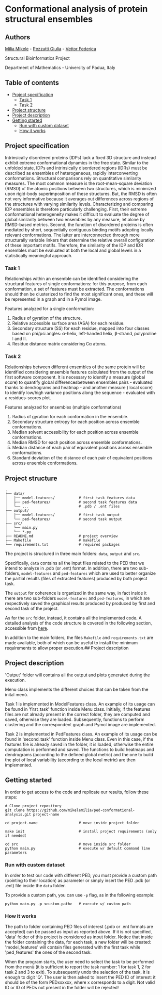 # Conformational analysis of protein structural ensembles

## Authors

[Milia Mikele](https://github.com/mikelemilia) -
[Pezzutti Giulia](https://github.com/giuliapezzutti) -
[Vettor Federica](https://github.com/FeVe98)

Structural Bioinformatics Project

Department of Mathematics - University of Padua, Italy

## Table of contents

- [Project specification](#project-specification)
    + [Task 1](#task-1)
    + [Task 2](#task-2)
- [Project structure](#project-structure)
- [Project description](#project-description)
- [Getting started](#getting-started)
    + [Run with custom dataset](#run-with-custom-dataset)
    + [How it works](#how-it-works)

## Project specification

Intrinsically disordered proteins (IDPs) lack a fixed 3D structure and instead exhibit extreme conformational dynamics
in the free state. Similar to the unfolded state, IDPs and intrinsically disordered regions (IDRs) must be described as
ensembles of heterogeneous, rapidly interconverting conformations. Structural comparisons rely on quantitative
similarity measures. The most common measure is the root-mean-square deviation (RMSD) of the atomic positions between
two structures, which is minimized upon rigid-body superimposition of these structures. But, the RMSD is often not very
informative because it averages out differences across regions of the structures with varying similarity levels.
Characterizing and comparing IDP ensembles is therefore particularly challenging. First, their extreme conformational
heterogeneity makes it difficult to evaluate the degree of global similarity between two ensembles by any measure, let
alone by RMSD-based metrics. Second, the function of disordered proteins is often mediated by short, sequentially
contiguous binding motifs adopting locally relevant conformations. The latter are interconnected through more
structurally variable linkers that determine the relative overall configuration of these important motifs. Therefore,
the similarity of the IDP and IDR ensembles must be evaluated at both the local and global levels in a statistically
meaningful approach.

### Task 1

Relationships within an ensemble can be identified considering the structural features of single conformations: for this
purpose, from each conformation, a set of features must be extracted. The conformations should then be clusterized to
find the most significant ones, and these will be represented in a graph and in a Pymol image.

Features analyzed for a single conformation:

1. Radius of gyration of the structure.
2. Relative accessible surface area (ASA) for each residue.
3. Secondary structure (SS) for each residue, mapped into four classes based on phi/psi angles:
   α-helix, left-handed helix, β-strand, polyproline I and II.
4. Residue distance matrix considering Cα atoms.

### Task 2

Relationships between different ensembles of the same protein will be identified considering ensemble features
calculated from the output of the first software component. It is necessary to identify a measure (global score) to
quantify global differencesbetween ensembles pairs - evaluated thanks to dendrograms and heatmap - and another measure (
local score) to identify low/high variance positions along the sequence - evaluated with a residues-scores plot.

Features analyzed for ensembles (multiple conformations)

1. Radius of gyration for each conformation in the ensemble.
2. Secondary structure entropy for each position across ensemble conformations.
3. Median solvent accessibility for each position across ensemble conformations.
4. Median RMSD for each position across ensemble conformations.
5. Median distance of each pair of equivalent positions across ensemble conformations.
6. Standard deviation of the distance of each pair of equivalent positions across ensemble conformations.

## Project structure

```
.
├── data/                 
│   ├── model-features/           # first task features data
│   ├── ped-features/             # second task features data
│   └── ...                       # .pdb / .ent files
├── output/               
│   ├── model-features/           # first task output
│   └── ped-features/             # second task output
├── src/                  
│   └── main.py                   
│   └── *.py                         
├── README.md                     # project overview
├── Makefile                      # makefile
└── requirements.txt              # required packages
```

The project is structured in three main folders: `data`, `output` and `src`.

Specifically, `data` contains all the input files related to the PED that we intend to analyze in .pdb (or .ent) format.
In addition, there are two sub-folders, `model-features` and `ped-features` which are used to better organize the
partial results (files of extracted features) produced by both project task.

The `output` for coherence is organized in the same way, in fact inside it there are two sub-folders  `model-features`
and `ped-features`, in which are respectively saved the graphical results produced by produced by first and second task
of the project.

As for the `src` folder, instead, it contains all the implemented code. A detailed analysis of the code structure is
covered in the following section, accessible from [here](#project-description).

In addition to the main folders, the files `Makefile` and `requirements.txt` are made available, both of which can be
useful to install the minimum requirements to allow proper execution.## Project description

## Project description

[comment]: <> (Dire di menù e choice maker e descrivere funzione di estrazione indici. Come sono state estratte ogni feature &#40;)

[comment]: <> (RICHIEDERE DSSP&#41;. Abbiamo fatto clustering con K-medoids e una metrica ad hoc - generazione grafo con networkx e pymol)

[comment]: <> (image con la variabilità dei residui calcolata con un'altra metrica fatta da noi. Choice maker e feature extractor:)

[comment]: <> (implementazione di dendrogram, heatmap e variabilità locale con metriche ad hoc.)

[comment]: <> (---)

'Output' folder will contains all the output and plots generated during the execution.

Menu class implements the different choices that can be taken from the inital menù.

Task 1 is implemented in ModelFeatures class. An example of its usage can be found in 'first_task' function inside Menu
class. Initially, if the features files are not already present in the correct folder, they are computed and saved,
otherwise they are loaded. Subsequently, functions to perform clustering and the correspondent graph and Pymol image are
implemented.

Task 2 is implemented in PedFeatures class. An example of its usage can be found in 'second_task' function inside Menu
class. Even in this case, if the features file is already saved in the folder, it is loaded, otherwise the entire
computation is performed and saved. The functions to build heatmaps and dendrograms (according to the defined global
metric) and the one to build the plot of local variability
(according to the local metric) are then implemented.

## Getting started

In order to get access to the code and replicate our results, follow these steps:

```shell
# Clone project repository
git clone https://github.com/mikelemilia/ped-conformational-analysis.git project-name

cd project-name                   # move inside project folder

make init                         # install project requirements (only if needed)

cd src                            # move inside src folder
python main.py                    # execute w/ default command line parameters
```

### Run with custom dataset

In order to test our code with different PED, you must provide a custom path (pointing to their location) as parameter
or simply insert the PED .pdb (or .ent) file inside the `data` folder.

To provide a custom path, you can use `-p` flag, as in the following example:

```shell
python main.py -p <custom-path>   # execute w/ custom path
```

### How it works

The path to folder containing PED files of interest (.pdb or .ent formats are accepted)
can be passed as input as reported above. If it is not specified, 'data' folder of this project is considered as input
folder. Notice that inside the folder containing the data, for each task, a new folder will be created: 'model_features'
will contain files generated with the first task while 'ped_features' the ones of the second task.

When the program starts, the user need to select the task to be performed from the menù (it is sufficient to report the
task number: 1 for task 1, 2 for task 2 and 3 to exit). To subsequently undo the selection of the task, it is enough to
digit 'Q'. The user is then asked to insert the PED ID of interest: it should be of the form PEDxxxxxx, where x
corresponds to a digit. Not valid ID or ID of PEDs not present in the folder will be rejected!

